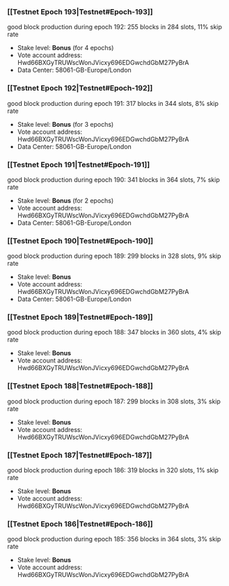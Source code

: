 ### [[Testnet Epoch 193|Testnet#Epoch-193]]
good block production during epoch 192: 255 blocks in 284 slots, 11% skip rate
* Stake level: **Bonus** (for 4 epochs)
* Vote account address: Hwd66BXGyTRUWscWonJVicxy696EDGwchdGbM27PyBrA
* Data Center: 58061-GB-Europe/London
### [[Testnet Epoch 192|Testnet#Epoch-192]]
good block production during epoch 191: 317 blocks in 344 slots, 8% skip rate
* Stake level: **Bonus** (for 3 epochs)
* Vote account address: Hwd66BXGyTRUWscWonJVicxy696EDGwchdGbM27PyBrA
* Data Center: 58061-GB-Europe/London
### [[Testnet Epoch 191|Testnet#Epoch-191]]
good block production during epoch 190: 341 blocks in 364 slots, 7% skip rate
* Stake level: **Bonus** (for 2 epochs)
* Vote account address: Hwd66BXGyTRUWscWonJVicxy696EDGwchdGbM27PyBrA
* Data Center: 58061-GB-Europe/London
### [[Testnet Epoch 190|Testnet#Epoch-190]]
good block production during epoch 189: 299 blocks in 328 slots, 9% skip rate
* Stake level: **Bonus**
* Vote account address: Hwd66BXGyTRUWscWonJVicxy696EDGwchdGbM27PyBrA
* Data Center: 58061-GB-Europe/London
### [[Testnet Epoch 189|Testnet#Epoch-189]]
good block production during epoch 188: 347 blocks in 360 slots, 4% skip rate
* Stake level: **Bonus**
* Vote account address: Hwd66BXGyTRUWscWonJVicxy696EDGwchdGbM27PyBrA
### [[Testnet Epoch 188|Testnet#Epoch-188]]
good block production during epoch 187: 299 blocks in 308 slots, 3% skip rate
* Stake level: **Bonus**
* Vote account address: Hwd66BXGyTRUWscWonJVicxy696EDGwchdGbM27PyBrA
### [[Testnet Epoch 187|Testnet#Epoch-187]]
good block production during epoch 186: 319 blocks in 320 slots, 1% skip rate
* Stake level: **Bonus**
* Vote account address: Hwd66BXGyTRUWscWonJVicxy696EDGwchdGbM27PyBrA
### [[Testnet Epoch 186|Testnet#Epoch-186]]
good block production during epoch 185: 356 blocks in 364 slots, 3% skip rate
* Stake level: **Bonus**
* Vote account address: Hwd66BXGyTRUWscWonJVicxy696EDGwchdGbM27PyBrA